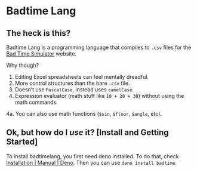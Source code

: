 # Badtime Lang

## The heck is this?

Badtime Lang is a programming language that compiles to `.csv` files for the
[Bad Time Simulator](http://jcw87.github.io/c2-sans-fight/) website.

Why though?


1. Editing Excel spreadsheets can feel mentally dreadful.
2. More control structures than the bare `.csv` file.
3. Doesn’t use `PascalCase`, instead uses `camelCase`.
4. Expression evaluator (math stuff like `10 + 20 + 30`) without using the math
   commands.

4a. You can also use math functions (`$sin`, `$floor`, `$angle`, etc).

## Ok, but how do I *use* it? \[Install and Getting Started\]

To install badtimelang, you first need deno installed. To do that, check [Installation | Manual | Deno](https://deno.land/manual@v1.36.4/getting_started/installation). Then you can use `deno install badtime`.